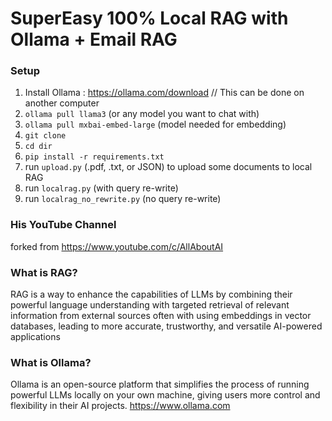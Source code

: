 # SuperEasy 100% Local RAG with Ollama + Email RAG

### Setup
1. Install Ollama : https://ollama.com/download // This can be done on another computer
2. ```ollama pull llama3``` (or any model you want to chat with)
3. ```ollama pull mxbai-embed-large``` (model needed for embedding)
4. ```git clone```
5. ```cd dir```
6. ```pip install -r requirements.txt```
7. run ```upload.py``` (.pdf, .txt, or JSON) to upload some documents to local RAG
8. run ```localrag.py``` (with query re-write)
9. run ```localrag_no_rewrite.py``` (no query re-write)

### His YouTube Channel
forked from https://www.youtube.com/c/AllAboutAI

### What is RAG?
RAG is a way to enhance the capabilities of LLMs by combining their powerful language understanding with targeted retrieval of relevant information from external sources often with using embeddings in vector databases, leading to more accurate, trustworthy, and versatile AI-powered applications

### What is Ollama?
Ollama is an open-source platform that simplifies the process of running powerful LLMs locally on your own machine, giving users more control and flexibility in their AI projects. https://www.ollama.com
